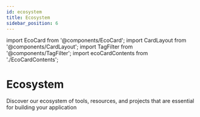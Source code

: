 ```yaml
---
id: ecosystem
title: Ecosystem
sidebar_position: 6
---
```


import EcoCard from '@components/EcoCard';
import CardLayout from '@components/CardLayout';
import TagFilter from '@components/TagFilter';
import ecoCardContents from './EcoCardContents';

# Ecosystem

Discover our ecosystem of tools, resources, and projects that are essential for building your application

<TagFilter cardData={ecoCardContents} />
